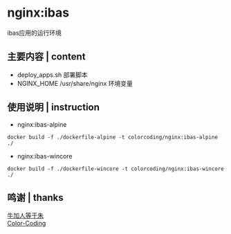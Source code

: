 # nginx:ibas
ibas应用的运行环境

## 主要内容 | content
* deploy_apps.sh                      部署脚本
* NGINX_HOME /usr/share/nginx         环境变量

## 使用说明 | instruction
* nginx:ibas-alpine
~~~
docker build -f ./dockerfile-alpine -t colorcoding/nginx:ibas-alpine ./
~~~
* nginx:ibas-wincore
~~~
docker build -f ./dockerfile-wincore -t colorcoding/nginx:ibas-wincore ./
~~~

## 鸣谢 | thanks
[牛加人等于朱](http://baike.baidu.com/view/1769.htm "NiurenZhu")<br>
[Color-Coding](http://colorcoding.org/ "咔啦工作室")<br>
